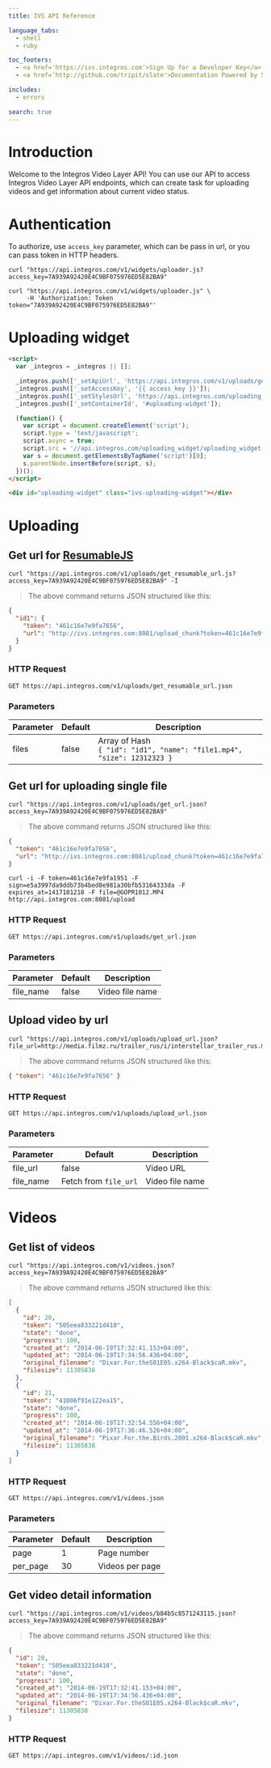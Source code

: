 ```yaml
---
title: IVS API Reference

language_tabs:
  - shell
  - ruby

toc_footers:
  - <a href='https://ivs.integros.com'>Sign Up for a Developer Key</a>
  - <a href='http://github.com/tripit/slate'>Documentation Powered by Slate</a>

includes:
  - errors

search: true
---
```


# Introduction

Welcome to the Integros Video Layer API! You can use our API to access Integros Video Layer API endpoints, which can create task for uploading videos and get information about current video status.

# Authentication

To authorize, use `access_key` parameter, which can be pass in url, or you can pass token in HTTP headers.

```shell
curl "https://api.integros.com/v1/widgets/uploader.js?access_key=7A939A92420E4C9BF075976ED5E82BA9"
```

```shell
curl "https://api.integros.com/v1/widgets/uploader.js" \
     -H 'Authorization: Token token="7A939A92420E4C9BF075976ED5E82BA9"'
```

# Uploading widget

```html
<script>
  var _integros = _integros || [];

  _integros.push(['_setApiUrl', 'https://api.integros.com/v1/uploads/get_resumable_url']);
  _integros.push(['_setAccessKey', '{{ access_key }}']);
  _integros.push(['_setStylesUrl', 'https://api.integros.com/uploading_widget/uploading_widget.css']);
  _integros.push(['_setContainerId', '#uploading-widget']);

  (function() {
    var script = document.createElement('script');
    script.type = 'text/javascript';
    script.async = true;
    script.src = '//api.integros.com/uploading_widget/uploading_widget.js';
    var s = document.getElementsByTagName('script')[0];
    s.parentNode.insertBefore(script, s);
  })();
</script>

<div id="uploading-widget" class="ivs-uploading-widget"></div>
```

# Uploading

## Get url for [ResumableJS](http://www.resumablejs.com/)

```shell
curl "https://api.integros.com/v1/uploads/get_resumable_url.js?access_key=7A939A92420E4C9BF075976ED5E82BA9" -I
```

> The above command returns JSON structured like this:

```json
{
  "id1": {
    "token": "461c16e7e9fa7656",
    "url": "http://ivs.integros.com:8081/upload_chunk?token=461c16e7e9fa7656&expires_at=12312321&sign=h47hf84ufh484ufh"
  }
}
```

### HTTP Request

`GET https://api.integros.com/v1/uploads/get_resumable_url.json`

### Parameters

Parameter | Default | Description
--------- | ------- | -----------
files     | false   | Array of Hash <br/> `{ "id": "id1", "name": "file1.mp4", "size": 12312323 }`

## Get url for uploading single file

```shell
curl "https://api.integros.com/v1/uploads/get_url.json?access_key=7A939A92420E4C9BF075976ED5E82BA9"
```

> The above command returns JSON structured like this:

```json
{
  "token": "461c16e7e9fa7656",
  "url": "http://ivs.integros.com:8081/upload_chunk?token=461c16e7e9fa7656&expires_at=12312321&sign=h47hf84ufh484ufh"
}
```

```shell
curl -i -F token=461c16e7e9fa1951 -F sign=e5a3997da9ddb73b4bed8e981a30bfb53164333da -F expires_at=1417181218 -F file=@GOPR1012.MP4 http://api.integros.com:8081/upload
```

### HTTP Request

`GET https://api.integros.com/v1/uploads/get_url.json`

### Parameters

Parameter | Default | Description
--------- | ------- | -----------
file_name | false   | Video file name


## Upload video by url

```shell
curl "https://api.integros.com/v1/uploads/upload_url.json?file_url=http://media.filmz.ru/trailer_rus/i/interstellar_trailer_rus.mp4&access_key=7A939A92420E4C9BF075976ED5E82BA9"
```

> The above command returns JSON structured like this:

```json
{ "token": "461c16e7e9fa7656" }
```

### HTTP Request

`GET https://api.integros.com/v1/uploads/upload_url.json`

### Parameters

Parameter | Default | Description
--------- | ------- | -----------
file_url  | false   | Video URL
file_name | Fetch from `file_url`    | Video file name


# Videos

## Get list of videos

```shell
curl "https://api.integros.com/v1/videos.json?access_key=7A939A92420E4C9BF075976ED5E82BA9"
```

> The above command returns JSON structured like this:

```json
[
  {
    "id": 20,
    "token": "505eea833221d410",
    "state": "done",
    "progress": 100,
    "created_at": "2014-06-19T17:32:41.153+04:00",
    "updated_at": "2014-06-19T17:34:56.436+04:00",
    "original_filename": "Dixar.For.theS01E05.x264-Black$caR.mkv",
    "filesize": 11305838
  },
  {
    "id": 21,
    "token": "41006f91e122ea15",
    "state": "done",
    "progress": 100,
    "created_at": "2014-06-19T17:32:54.556+04:00",
    "updated_at": "2014-06-19T17:36:46.526+04:00",
    "original_filename": "Pixar.For.the.Birds.2001.x264-Black$caR.mkv",
    "filesize": 11305838
  }
]
```

### HTTP Request

`GET https://api.integros.com/v1/videos.json`

### Parameters

Parameter | Default | Description
--------- | ------- | -----------
page      | 1       | Page number
per_page  | 30      | Videos per page


## Get video detail information

```shell
curl "https://api.integros.com/v1/videos/b84b5c8571243115.json?access_key=7A939A92420E4C9BF075976ED5E82BA9"
```

> The above command returns JSON structured like this:

```json
{
  "id": 20,
  "token": "505eea833221d410",
  "state": "done",
  "progress": 100,
  "created_at": "2014-06-19T17:32:41.153+04:00",
  "updated_at": "2014-06-19T17:34:56.436+04:00",
  "original_filename": "Dixar.For.theS01E05.x264-Black$caR.mkv",
  "filesize": 11305838
}

```

### HTTP Request

`GET https://api.integros.com/v1/videos/:id.json`
